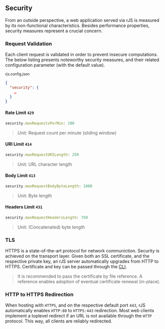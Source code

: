 ## Security

From an outside perspective, a web application served via rJS is measured by its non-functional characteristics. Besides performance properties, security measures represent a crucial concern.

### Request Validation

Each client request is validated in order to prevent insecure computations. The below listing presents noteworthy security measures, and their related configuration parameter (with the default value).

<small class="docs-filename">rjs.config.json</small>

``` json
{
  "security": {
    …
  }
}
```

#### Rate Limit `429`

``` js
security.maxRequestsPerMin: 100
```

> Unit: Request count per minute (sliding window)

#### URI Limit `414`

``` js
security.maxRequestURILength: 250
```

> Unit: URL character length

#### Body Limit `413`

``` js
security.maxRequestBodyByteLength: 1000
```

> Unit: Byte length

#### Headers Limit `431`

``` js
security.maxRequestHeadersLength: 750
```

> Unit: (Concatenated) byte length

### TLS

HTTPS is a state-of-the-art protocol for network communiction. Security is achieved on the transport layer. Given both an SSL certificate, and the respective private key, an rJS server automatically upgrades from HTTP to HTTPS. Certificate and key can be passed through the [CLI](./?p=server:index#interface).

> It is recommended to pass the certificate by file reference. A reference enables adoption of eventual certificate renewal (in-place).

### HTTP to HTTPS Redirection

When hosting with `HTTPS`, and on the respective default port `443`, rJS automatically enables `HTTP:80` to `HTTPS:443` redirection. Most web clients implement a toplevel redirect if an URL is not available through the `HTTP` protocol. This way, all clients are reliably redirected.